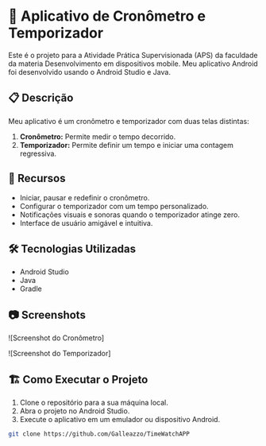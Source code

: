 # 📱 Aplicativo de Cronômetro e Temporizador

Este é o projeto para a Atividade Prática Supervisionada (APS) da faculdade da materia Desenvolvimento em dispositivos mobile. Meu aplicativo Android foi desenvolvido usando o Android Studio e Java.

## 📋 Descrição

Meu aplicativo é um cronômetro e temporizador com duas telas distintas:

1. **Cronômetro:** Permite medir o tempo decorrido.
2. **Temporizador:** Permite definir um tempo e iniciar uma contagem regressiva.

## 🚀 Recursos

- Iniciar, pausar e redefinir o cronômetro.
- Configurar o temporizador com um tempo personalizado.
- Notificações visuais e sonoras quando o temporizador atinge zero.
- Interface de usuário amigável e intuitiva.

## 🛠️ Tecnologias Utilizadas

- Android Studio
- Java
- Gradle

## 📷 Screenshots

![Screenshot do Cronômetro]

![Screenshot do Temporizador]

## 🏗️ Como Executar o Projeto

1. Clone o repositório para a sua máquina local.
2. Abra o projeto no Android Studio.
3. Execute o aplicativo em um emulador ou dispositivo Android.

```bash
git clone https://github.com/Galleazzo/TimeWatchAPP
